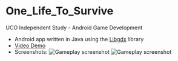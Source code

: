 # One_Life_To_Survive
UCO Independent Study - Android Game Development <br />
- Android app written in Java using the [Libgdx](https://libgdx.badlogicgames.com/) library
- [Video Demo](https://youtu.be/7t6-knq83Uc)
- Screenshots:
![Gameplay screenshot](https://adriank1.github.io/assets/img/olts.png)
![Gameplay screenshot](https://adriank1.github.io/assets/img/olts_gameover.png)
